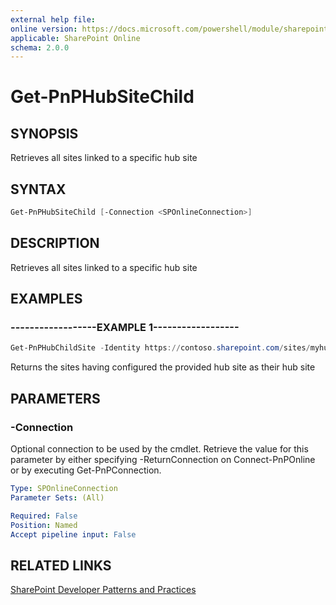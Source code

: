 ```yaml
---
external help file:
online version: https://docs.microsoft.com/powershell/module/sharepoint-pnp/get-pnphubsitechild
applicable: SharePoint Online
schema: 2.0.0
---
```

# Get-PnPHubSiteChild

## SYNOPSIS
Retrieves all sites linked to a specific hub site

## SYNTAX 

```powershell
Get-PnPHubSiteChild [-Connection <SPOnlineConnection>]
```

## DESCRIPTION
Retrieves all sites linked to a specific hub site

## EXAMPLES

### ------------------EXAMPLE 1------------------
```powershell
Get-PnPHubChildSite -Identity https://contoso.sharepoint.com/sites/myhubsite
```

Returns the sites having configured the provided hub site as their hub site

## PARAMETERS

### -Connection
Optional connection to be used by the cmdlet. Retrieve the value for this parameter by either specifying -ReturnConnection on Connect-PnPOnline or by executing Get-PnPConnection.

```yaml
Type: SPOnlineConnection
Parameter Sets: (All)

Required: False
Position: Named
Accept pipeline input: False
```

## RELATED LINKS

[SharePoint Developer Patterns and Practices](https://aka.ms/sppnp)